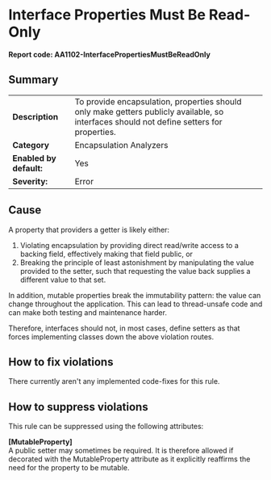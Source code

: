 # Interface Properties Must Be Read-Only
**Report code: AA1102-InterfacePropertiesMustBeReadOnly**

## Summary
<table>
<tr>
  <td><strong>Description</strong></td>
  <td>To provide encapsulation, properties should only make getters publicly available, so interfaces should not define setters for properties.</td>
</tr>
<tr>
  <td><strong>Category</strong></td>
  <td>Encapsulation Analyzers</td>
</tr>
<tr>
  <td><strong>Enabled by default:</strong></td>
  <td>Yes</td>
</tr>
<tr>
  <td><strong>Severity:</strong></td>
  <td>Error</td>
</tr>
</table>

## Cause

A property that providers a getter is likely either:
1. Violating encapsulation by providing direct read/write access to a backing field, effectively making that field public, or
2. Breaking the principle of least astonishment by manipulating the value provided to the setter, such that requesting the value
back supplies a different value to that set.

In addition, mutable properties break the immutability pattern: the value can change throughout the application. This can lead to
thread-unsafe code and can make both testing and maintenance harder.

Therefore, interfaces should not, in most cases, define setters as that forces implementing classes down the above violation routes.

## How to fix violations

There currently aren't any implemented code-fixes for this rule.

## How to suppress violations

This rule can be suppressed using the following attributes: 

**[MutableProperty]**<br/>
A public setter may sometimes be required. It is therefore allowed if decorated with the MutableProperty attribute as it explicitly reaffirms the need for the property to be mutable.

